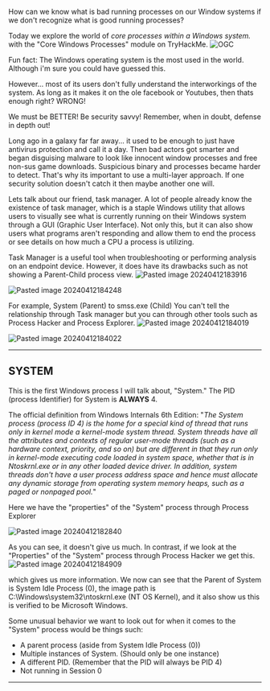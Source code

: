 How can we know what is bad running processes on our Window systems if we don't recognize what is good running processes?

Today we explore the world of *core processes within a Windows system.* with the "Core Windows Processes" module on TryHackMe. 
![OGC](https://github.com/AlexandraSchuch/alexandraschuch.github.io/assets/144488134/5df56f45-ba97-4ea8-9ac8-4a1e434b7606)

Fun fact: The Windows operating system is the most used in the world. Although i'm sure you could have guessed this. 

However... most of its users don't fully understand the interworkings of the system. As long as it makes it on the ole facebook or Youtubes, then thats enough right? WRONG!

We must be BETTER! Be security savvy! Remember, when in doubt, defense in depth out!

Long ago in a galaxy far far away... it used to be enough to just have antivirus protection and call it a day. Then bad actors got smarter and began disguising malware to look like innocent window processes and free non-sus game downloads. Suspicious binary and processes became harder to detect. That's why its important to use a multi-layer approach. If one security solution doesn't catch it then maybe another one will. 

Lets talk about our friend, task manager. A lot of people already know the existence of task manager, which is a staple Windows utility that allows users to visually see what is currently running on their Windows system through a GUI (Graphic User Interface). Not only this, but it can also show users what programs aren't responding and allow them to end the process or see details on how much a CPU a process is utilizing. 

Task Manager is a useful tool when troubleshooting or performing analysis on an endpoint device. However, it does have its drawbacks such as not showing a Parent-Child process view. 
![Pasted image 20240412183916](https://github.com/AlexandraSchuch/alexandraschuch.github.io/assets/144488134/a148fbec-e395-448c-a04f-08a2c8bdd2e2)

![Pasted image 20240412184248](https://github.com/AlexandraSchuch/alexandraschuch.github.io/assets/144488134/75b375b3-d34f-4540-b841-48fc30ac594c)

For example, System (Parent) to smss.exe (Child) 
You can't tell the relationship through Task manager but you can through other tools such as Process Hacker and Process Explorer.
![Pasted image 20240412184019](https://github.com/AlexandraSchuch/alexandraschuch.github.io/assets/144488134/437bd7da-ae31-464e-8e85-231194cfa3ef)

![Pasted image 20240412184022](https://github.com/AlexandraSchuch/alexandraschuch.github.io/assets/144488134/707a3a51-a22e-43bf-99a7-47e812927528)

*** 
## SYSTEM 

This is the first Windows process I will talk about, "System." The PID (process Identifier) for System is **ALWAYS** 4. 

The official definition from Windows Internals 6th Edition: "_The System process (process ID 4) is the home for a special kind of thread that runs only in kernel mode a kernel-mode system thread. System threads have all the attributes and contexts of regular user-mode threads (such as a hardware context, priority, and so on) but are different in that they run only in kernel-mode executing code loaded in system space, whether that is in Ntoskrnl.exe or in any other loaded device driver. In addition, system threads don't have a user process address space and hence must allocate any dynamic storage from operating system memory heaps, such as a paged or nonpaged pool._"

Here we have the "properties" of the "System" process through Process Explorer

![Pasted image 20240412182840](https://github.com/AlexandraSchuch/alexandraschuch.github.io/assets/144488134/36e19bb2-ada5-4a48-aea6-a0515c6f1f83)

As you can see, it doesn't give us much. In contrast, if we look at the "Properties" of the "System" process through Process Hacker we get this.
![Pasted image 20240412184909](https://github.com/AlexandraSchuch/alexandraschuch.github.io/assets/144488134/4a9a71f1-9072-4f54-bbc2-35f09e44c3b3)

which gives us more information. We now can see that the Parent of System is System Idle Process (0), the image path is C:\Windows\system32\ntoskrnl.exe (NT OS Kernel), and it also show us this is verified to be Microsoft Windows.

Some unusual behavior we want to look out for when it comes to the "System" process would be things such:

- A parent process (aside from System Idle Process (0))
- Multiple instances of System. (Should only be one instance) 
- A different PID. (Remember that the PID will always be PID 4)
- Not running in Session 0
***
